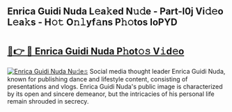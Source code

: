 ## Enrica Guidi Nuda L𝚎a𝚔ed N𝚞𝚍e - Part-l0j Vi𝚍𝚎o L𝚎a𝚔s - H𝚘𝚝 O𝚗𝚕yf𝚊ns P𝚑𝚘tos IoPYD

# <h2><a href="http://kfbimtg.oniu.top/?m=Enrica+Guidi+Nuda">🔗👉 🔴 Enrica Guidi Nuda P𝚑ot𝚘𝚜 V𝚒d𝚎o</a></h2>

[![Enrica Guidi Nuda Nu𝚍e𝚜](https://i.imgur.com/0qMVB7G.gif)](http://kfbimtg.oniu.top/?m=Enrica+Guidi+Nuda)
Social media thought leader Enrica Guidi Nuda, known for publishing dance and lifestyle content, consisting of presentations and vlogs. Enrica Guidi Nuda's public image is characterized by its open and sincere demeanor, but the intricacies of his personal life remain shrouded in secrecy.  
